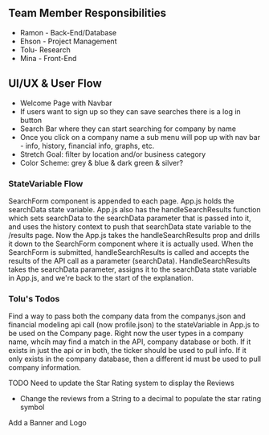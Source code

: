 ## Team Member Responsibilities

- Ramon - Back-End/Database
- Ehson - Project Management
- Tolu- Research
- Mina - Front-End

## UI/UX & User Flow

- Welcome Page with Navbar
- If users want to sign up so they can save searches there is a log in button
- Search Bar where they can start searching for company by name
- Once you click on a company name a sub menu will pop up with nav bar - info, history, financial info, graphs, etc.
- Stretch Goal: filter by location and/or business category
- Color Scheme: grey & blue & dark green & silver?

### StateVariable Flow

SearchForm component is appended to each page. App.js holds the searchData state variable. App.js also has the handleSearchResults function which sets searchData to the searchData parameter that is passed into it, and uses the history context to push that searchData state variable to the /results page. Now the App.js takes the handleSearchResults prop and drills it down to the SearchForm component where it is actually used. When the SearchForm is submitted, handleSearchResults is called and accepts the results of the API call as a parameter (searchData). HandleSearchResults takes the searchData parameter, assigns it to the searchData state variable in App.js, and we're back to the start of the explanation.

### Tolu's Todos

Find a way to pass both the company data from the companys.json and financial modeling api call (now profile.json) to the stateVariable in App.js to be used on the Company page. Right now the user types in a company name, whcih may find a match in the API, company database or both. If it exists in just the api or in both, the ticker should be used to pull info. If it only exists in the company database, then a different id must be used to pull company information.

TODO
Need to update the Star Rating system to display the Reviews

- Change the reviews from a String to a decimal to populate the star rating symbol

Add a Banner and Logo
